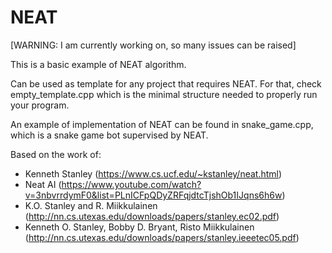 # NEAT
[WARNING: I am currently working on, so many issues can be raised]

This is a basic example of NEAT algorithm.

Can be used as template for any project that requires NEAT. For that, check empty_template.cpp which is the minimal structure needed to properly run your program.

An example of implementation of NEAT can be found in snake_game.cpp, which is a snake game bot supervised by NEAT.

Based on the work of:
- Kenneth Stanley (https://www.cs.ucf.edu/~kstanley/neat.html)
- Neat AI (https://www.youtube.com/watch?v=3nbvrrdymF0&list=PLnICFpQDyZRFqjdtcTjshOb1IJqns6h6w)
- K.O. Stanley and R. Miikkulainen (http://nn.cs.utexas.edu/downloads/papers/stanley.ec02.pdf)
- Kenneth O. Stanley, Bobby D. Bryant, Risto Miikkulainen (http://nn.cs.utexas.edu/downloads/papers/stanley.ieeetec05.pdf)
